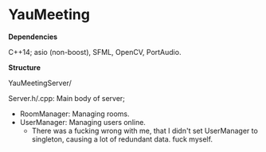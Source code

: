 # YauMeeting

**Dependencies**

C++14; asio (non-boost), SFML, OpenCV, PortAudio.

**Structure**

YauMeetingServer/

Server.h/.cpp: Main body of server;

* RoomManager: Managing rooms.
* UserManager: Managing users online.
  * There was a fucking wrong with me, that I didn't set UserManager to singleton, causing a lot of redundant data. fuck myself.

